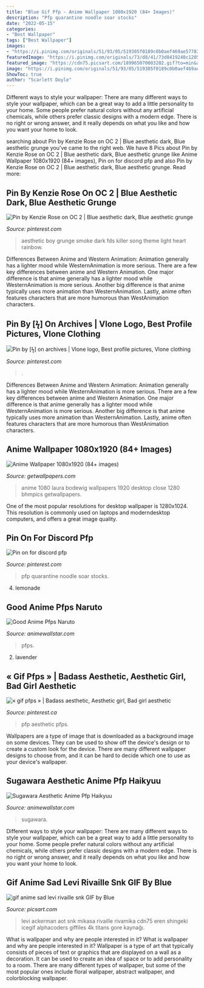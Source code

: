```yaml
---
title: "Blue Gif Pfp - Anime Wallpaper 1080x1920 (84+ Images)"
description: "Pfp quarantine noodle soar stocks"
date: "2022-05-15"
categories:
- "Best Wallpaper"
tags: ["Best Wallpaper"]
images:
- "https://i.pinimg.com/originals/51/93/05/519305f0189c0b0aef469ae57783392c.jpg"
featuredImage: "https://i.pinimg.com/originals/73/d8/41/73d8419240c12059010314ba0037abe0.jpg"
featured_image: "https://cdn75.picsart.com/189965070003202.gif?to=min&amp;r=1024"
image: "https://i.pinimg.com/originals/51/93/05/519305f0189c0b0aef469ae57783392c.jpg"
ShowToc: true
author: "Scarlett Doyle"
---
```



Different ways to style your wallpaper:
There are many different ways to style your wallpaper, which can be a great way to add a little personality to your home. Some people prefer natural colors without any artificial chemicals, while others prefer classic designs with a modern edge. There is no right or wrong answer, and it really depends on what you like and how you want your home to look.

	

		
searching about Pin by Kenzie Rose on OC 2 | Blue aesthetic dark, Blue aesthetic grunge you've came to the right web. We have 8 Pics about Pin by Kenzie Rose on OC 2 | Blue aesthetic dark, Blue aesthetic grunge like Anime Wallpaper 1080x1920 (84+ images), Pin on for discord pfp and also Pin by Kenzie Rose on OC 2 | Blue aesthetic dark, Blue aesthetic grunge. Read more:
		
    
## Pin By Kenzie Rose On OC 2 | Blue Aesthetic Dark, Blue Aesthetic Grunge

<img loading=lazy src="https://i.pinimg.com/originals/c9/b2/b1/c9b2b182592a42108896ba8b69b75675.jpg" onerror="this.onerror=null;this.src='https://tse4.mm.bing.net/th?id=OIP.ef5fhr_uDA-evub64GvwVQHaE7&amp;pid=15.1';" alt="Pin by Kenzie Rose on OC 2 | Blue aesthetic dark, Blue aesthetic grunge">

_Source: pinterest.com_

>aesthetic boy grunge smoke dark fds killer song theme light heart rainbow. 

	

Differences Between Anime and Western Animation: Animation generally has a lighter mood while WesternAnimation is more serious.
There are a few key differences between anime and Western Animation. One major difference is that anime generally has a lighter mood while WesternAnimation is more serious. Another big difference is that anime typically uses more animation than WesternAnimation. Lastly, anime often features characters that are more humorous than WestAnimation characters.

    
## Pin By [ϟ] On Archives | Vlone Logo, Best Profile Pictures, Vlone Clothing

<img loading=lazy src="https://i.pinimg.com/originals/51/93/05/519305f0189c0b0aef469ae57783392c.jpg" onerror="this.onerror=null;this.src='https://tse4.mm.bing.net/th?id=OIP.QhVDWxhjMsMw4EZuqgjt1QHaNJ&amp;pid=15.1';" alt="Pin by [ϟ] on archives | Vlone logo, Best profile pictures, Vlone clothing">

_Source: pinterest.com_

>. 

	

Differences Between Anime and Western Animation: Animation generally has a lighter mood while WesternAnimation is more serious.
There are a few key differences between anime and Western Animation. One major difference is that anime generally has a lighter mood while WesternAnimation is more serious. Another big difference is that anime typically uses more animation than WesternAnimation. Lastly, anime often features characters that are more humorous than WestAnimation characters.

    
## Anime Wallpaper 1080x1920 (84+ Images)

<img loading=lazy src="https://getwallpapers.com/wallpaper/full/1/4/1/495263.jpg" onerror="this.onerror=null;this.src='https://tse2.mm.bing.net/th?id=OIP.gjA1-vLe3NHMun6lfOsI0AHaNK&amp;pid=15.1';" alt="Anime Wallpaper 1080x1920 (84+ images)">

_Source: getwallpapers.com_

>anime 1080 laura bodewig wallpapers 1920 desktop close 1280 bhmpics getwallpapers. 

	

One of the most popular resolutions for desktop wallpaper is 1280x1024. This resolution is commonly used on laptops and moderndesktop computers, and offers a great image quality.

    
## Pin On For Discord Pfp

<img loading=lazy src="https://i.pinimg.com/736x/2a/73/c9/2a73c930795ff7a351ac5b5833d2a0f9.jpg" onerror="this.onerror=null;this.src='https://tse4.mm.bing.net/th?id=OIP.MlzKgFUL405RRtVJGlyshAHaD7&amp;pid=15.1';" alt="Pin on for discord pfp">

_Source: pinterest.com_

>pfp quarantine noodle soar stocks. 

	

4. lemonade 

    
## Good Anime Pfps Naruto

<img loading=lazy src="https://i.pinimg.com/564x/1c/06/ff/1c06ff6a4492e2707f67579df0ae3fe2.jpg" onerror="this.onerror=null;this.src='https://tse2.mm.bing.net/th?id=OIP.N6AlORR_e_G0DcWj848vswHaKd&amp;pid=15.1';" alt="Good Anime Pfps Naruto">

_Source: animewallstar.com_

>pfps. 

	

2. lavender 

    
## « Gif Pfps » | Badass Aesthetic, Aesthetic Girl, Bad Girl Aesthetic

<img loading=lazy src="https://i.pinimg.com/736x/cf/b4/81/cfb48185fe272bd818143e885c71d3a3.jpg" onerror="this.onerror=null;this.src='https://tse2.mm.bing.net/th?id=OIP.2pIlQoRbPsmer7dozhNMZQAAAA&amp;pid=15.1';" alt="« gif pfps » | Badass aesthetic, Aesthetic girl, Bad girl aesthetic">

_Source: pinterest.ca_

>pfp aesthetic pfps. 

	

Wallpapers are a type of image that is downloaded as a background image on some devices. They can be used to show off the device's design or to create a custom look for the device. There are many different wallpaper designs to choose from, and it can be hard to decide which one to use as your device's wallpaper.

    
## Sugawara Aesthetic Anime Pfp Haikyuu

<img loading=lazy src="https://i.pinimg.com/originals/73/d8/41/73d8419240c12059010314ba0037abe0.jpg" onerror="this.onerror=null;this.src='https://tse2.mm.bing.net/th?id=OIP.w6Hv8JLpGZWt5xE1uXHLCwHaHa&amp;pid=15.1';" alt="Sugawara Aesthetic Anime Pfp Haikyuu">

_Source: animewallstar.com_

>sugawara. 

	

Different ways to style your wallpaper:
There are many different ways to style your wallpaper, which can be a great way to add a little personality to your home. Some people prefer natural colors without any artificial chemicals, while others prefer classic designs with a modern edge. There is no right or wrong answer, and it really depends on what you like and how you want your home to look.

    
## Gif Anime Sad Levi Rivaille Snk GIF By Blue

<img loading=lazy src="https://cdn75.picsart.com/189965070003202.gif?to=min&amp;r=1024" onerror="this.onerror=null;this.src='https://tse1.mm.bing.net/th?id=OIP.DcSqHXrSYmTSiSsNRtmAiAHaEK&amp;pid=15.1';" alt="gif anime sad levi rivaille snk GIF by Blue">

_Source: picsart.com_

>levi ackerman aot snk mikasa rivaille rivamika cdn75 eren shingeki icegif alphacoders giffiles 4k titans gore kaynağı. 

	

What is wallpaper and why are people interested in it?
What is wallpaper and why are people interested in it?
Wallpaper is a type of art that typically consists of pieces of text or graphics that are displayed on a wall as a decoration. It can be used to create an idea of space or to add personality to a room. There are many different types of wallpaper, but some of the most popular ones include floral wallpaper, abstract wallpaper, and colorblocking wallpaper.

